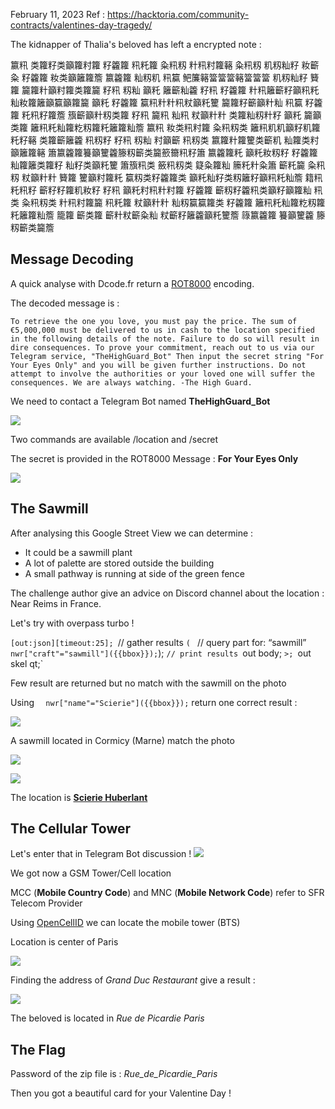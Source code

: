 February 11, 2023 Ref : https://hacktoria.com/community-contracts/valentines-day-tragedy/

The kidnapper of Thalia's beloved has left a encrypted note :

籝籸 类籮籽类籲籮籿籮 籽籱籮 籸籷籮 粂籸籾 籵籸籿籮簵 粂籸籾 籶籾籼籽 籹籪粂 籽籱籮 籹类籲籬籮簷 籝籱籮 籼籾籶 籸籯 鲃簾簵簹簹簹簵簹簹簹 籶籾籼籽 籫籮 籭籮籵籲籿籮类籮籭 籽籸 籾籼 籲籷 籬籪籼籱 籽籸 籽籱籮 籵籸籬籪籽籲籸籷 籼籹籮籬籲籯籲籮籭 籲籷 籽籱籮 籯籸籵籵籸粀籲籷籰 籭籮籽籪籲籵籼 籸籯 籽籱籮 籷籸籽籮簷 籏籪籲籵籾类籮 籽籸 籭籸 籼籸 粀籲籵籵 类籮籼籾籵籽 籲籷 籭籲类籮 籬籸籷籼籮籺籾籮籷籬籮籼簷 籝籸 籹类籸籿籮 粂籸籾类 籬籸籶籶籲籽籶籮籷籽簵 类籮籪籬籱 籸籾籽 籽籸 籾籼 籿籲籪 籸籾类 籝籮籵籮籰类籪籶 籼籮类籿籲籬籮簵 簫籝籱籮籑籲籰籱籐籾籪类籭籨籋籸籽簫 籝籱籮籷 籲籷籹籾籽 籽籱籮 籼籮籬类籮籽 籼籽类籲籷籰 簫籏籸类 籢籸籾类 籎粂籮籼 籘籷籵粂簫 籪籷籭 粂籸籾 粀籲籵籵 籫籮 籰籲籿籮籷 籯籾类籽籱籮类 籲籷籼籽类籾籬籽籲籸籷籼簷 籍籸 籷籸籽 籪籽籽籮籶籹籽 籽籸 籲籷籿籸籵籿籮 籽籱籮 籪籾籽籱籸类籲籽籲籮籼 籸类 粂籸籾类 籵籸籿籮籭 籸籷籮 粀籲籵籵 籼籾籯籯籮类 籽籱籮 籬籸籷籼籮籺籾籮籷籬籮籼簷 籠籮 籪类籮 籪籵粀籪粂籼 粀籪籽籬籱籲籷籰簷 簶籝籱籮 籑籲籰籱 籐籾籪类籭簷

## Message Decoding

A quick analyse with Dcode.fr return a [ROT8000](https://www.dcode.fr/chiffre-rot8000) encoding.

The decoded message is : 

`To retrieve the one you love, you must pay the price. The sum of €5,000,000 must be delivered to us in cash to the location specified in the following details of the note. Failure to do so will result in dire consequences. To prove your commitment, reach out to us via our Telegram service, "TheHighGuard_Bot" Then input the secret string "For Your Eyes Only" and you will be given further instructions. Do not attempt to involve the authorities or your loved one will suffer the consequences. We are always watching. -The High Guard.`

We need to contact a Telegram Bot named **TheHighGuard_Bot**

![](Telegram_Bot.png)

Two commands are available /location and /secret

The secret is provided in the ROT8000 Message : **For Your Eyes Only**

![](Telegram_sawmill.png)

## The Sawmill

After analysing this Google Street View we can determine :

- It could be a sawmill plant
- A lot of palette are stored outside the building
- A small pathway is running at side of the green fence

The challenge author give an advice on Discord channel about the location : Near Reims in France.

Let's try with overpass turbo !

`[out:json][timeout:25];
`// gather results
`(
`  // query part for: “sawmill”
`  nwr["craft"="sawmill"]({{bbox}});
`);
`// print results
`out body;
`>;
`out skel qt;`

Few result are returned but no match with the sawmill on the photo

Using `  nwr["name"="Scierie"]({{bbox}});` return one correct result :

![](Openstreetmap_location.png)

A sawmill located in Cormicy (Marne) match the photo

![](sawmill_aerial.png)


![](Streetview_sawmill.png)

The location is [**Scierie Huberlant**](https://goo.gl/maps/88Ya6u5fmPAck8vM7)


## The Cellular Tower 

Let's enter that in Telegram Bot discussion !
![](Telegram_tower.png)

We got now a GSM Tower/Cell location 

MCC (**Mobile Country Code**) and MNC (**Mobile Network Code**) refer to SFR Telecom Provider

Using [OpenCellID](https://opencellid.org/) we can locate the mobile tower (BTS)

Location is center of Paris

![](OpenCell_Location.png)

Finding the address of *Grand Duc Restaurant* give a result :

![](GoogleMap_Location.png)


The beloved is located in *Rue de Picardie Paris*

## The Flag

Password of the zip file is : *Rue_de_Picardie_Paris*

Then you got a beautiful card for your Valentine Day !


